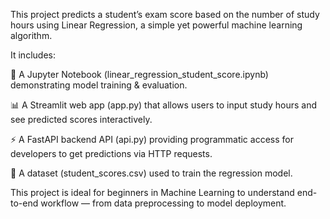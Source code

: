 This project predicts a student’s exam score based on the number of study hours using Linear Regression, a simple yet powerful machine learning algorithm.

It includes:

🧮 A Jupyter Notebook (linear_regression_student_score.ipynb) demonstrating model training & evaluation.

📊 A Streamlit web app (app.py) that allows users to input study hours and see predicted scores interactively.

⚡ A FastAPI backend API (api.py) providing programmatic access for developers to get predictions via HTTP requests.

📂 A dataset (student_scores.csv) used to train the regression model.

This project is ideal for beginners in Machine Learning to understand end-to-end workflow — from data preprocessing to model deployment.
